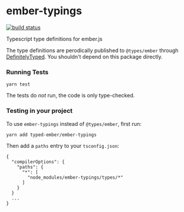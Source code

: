 # ember-typings

[![build status](https://travis-ci.org/typed-ember/ember-typings.svg?branch=master)](https://travis-ci.org/typed-ember/ember-typings)

Typescript type definitions for ember.js

The type definitions are perodically published to `@types/ember` through [DefinitelyTyped](https://github.com/DefinitelyTyped/DefinitelyTyped). You shouldn't depend on this package directly.

### Running Tests

```
yarn test
```

The tests do *not* run, the code is only type-checked.

### Testing in your project

To use `ember-typings` instead of `@types/ember`, first run:

```
yarn add typed-ember/ember-typings
```

Then add a `paths` entry to your `tsconfig.json`:
```
{
  "compilerOptions": {
    "paths": {
      "*": [
        "node_modules/ember-typings/types/*"
      ]
    }
  }
  ...
}
```
